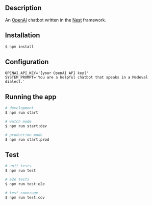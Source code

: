
## Description

An [OpenAI](https://openai.com) chatbot written in the [Nest](https://github.com/nestjs/nest) framework.

## Installation

```bash
$ npm install
```

## Configuration
```dotenv
OPENAI_API_KEY='[your OpenAI API key]'
SYSTEM_PROMPT='You are a helpful chatbot that speaks in a Medeval dialect.'
```

## Running the app

```bash
# development
$ npm run start

# watch mode
$ npm run start:dev

# production mode
$ npm run start:prod
```

## Test

```bash
# unit tests
$ npm run test

# e2e tests
$ npm run test:e2e

# test coverage
$ npm run test:cov
```



